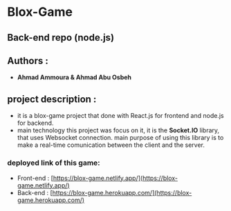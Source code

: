 # Blox-Game

## Back-end repo (node.js)

## Authors :

- **Ahmad Ammoura & Ahmad Abu Osbeh**

## project description :

- it is a blox-game project that done with React.js for frontend and node.js for backend.
- main technology this project was focus on it, it is the **Socket.IO** library, that uses Websocket connection. main purpose of using this library is to make a real-time comunication between the client and the server.

### deployed link of this game:

- Front-end : [https://blox-game.netlify.app/](https://blox-game.netlify.app/)
- Back-end : [https://blox-game.herokuapp.com/](https://blox-game.herokuapp.com/)
